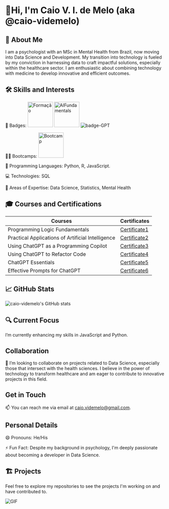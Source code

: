 # 👋Hi, I'm Caio V. I. de Melo (aka @caio-videmelo)

## 👨 About Me

I am a psychologist with an MSc in Mental Health from Brazil, now moving into Data Science and Development. My transition into technology is fueled by my conviction in harnessing data to craft impactful solutions, especially within the healthcare sector. I am enthusiastic about combining technology with medicine to develop innovative and efficient outcomes.

## 🛠️ Skills and Interests

🏅 Badges: <img src="https://github.com/user-attachments/assets/00633ebd-6553-47e4-ad04-9f770296887f" alt="Formação" width="80"/> <img src="https://github.com/user-attachments/assets/dcebc840-080e-4f14-975d-fca19b6c0276" alt="AIFundamentals" width="80"/> ![badge-GPT](https://github.com/user-attachments/assets/bd4b4a71-6a20-48e5-9649-f715eae614f3) 

🏋️‍♂️ Bootcamps: <img src= "https://github.com/user-attachments/assets/9c2ee0db-d449-4abe-aae7-c46dd337ffe8" alt="Bootcamp" width="80"/>

📜 Programming Languages: Python, R, JavaScript.

💻 Technologies: SQL

📜 Areas of Expertise: Data Science, Statistics, Mental Health

## 🎓 Courses and Certifications

| Courses                                               | Certificates                                              |
|-------------------------------------------------------|-----------------------------------------------------------|
| Programming Logic Fundamentals                        | [Certificate1](https://hermes.dio.me/certificates/cover/IKZWS7UF.jpg) |
| Practical Applications of Artificial Intelligence     | [Certificate2](https://hermes.dio.me/certificates/cover/PSAOKYWW.jpg) |
| Using ChatGPT as a Programming Copilot                | [Certificate3](https://hermes.dio.me/certificates/cover/VTDQ3DSN.jpg) |
| Using ChatGPT to Refactor Code                        | [Certificate4](https://hermes.dio.me/certificates/cover/Q6UFDRJT.jpg) |
| ChatGPT Essentials                                    | [Certificate5](https://hermes.dio.me/certificates/cover/X7MNPJHM.jpg) |
| Effective Prompts for ChatGPT                         | [Certificate6](https://hermes.dio.me/certificates/cover/JR70LQWJ.jpg) |

## 📈 GitHub Stats

![caio-videmelo's GitHub stats](https://github-readme-stats.vercel.app/api?username=caio-videmelo&show_icons=true&theme=transparent)

## 🔍 Current Focus

I’m currently enhancing my skills in JavaScript and Python.

## Collaboration

💞️ I’m looking to collaborate on projects related to Data Science, especially those that intersect with the health sciences. I believe in the power of technology to transform healthcare and am eager to contribute to innovative projects in this field.

## Get in Touch

📫 You can reach me via email at caio.videmelo@gmail.com.

## Personal Details

😄 Pronouns: He/His

⚡ Fun Fact: Despite my background in psychology, I'm deeply passionate about becoming a developer in Data Science.

## 🏗️ Projects

Feel free to explore my repositories to see the projects I'm working on and have contributed to.

![GIF](https://github.com/user-attachments/assets/7f02b211-30ba-4b76-8255-3f2233303229)
